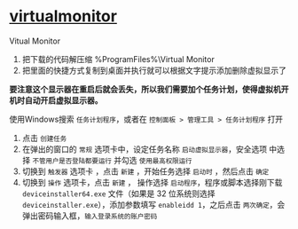 # [virtualmonitor](https://iheld.net/?post=149)
Vitual Monitor
1. 把下载的代码解压缩 %ProgramFiles%\Virtual Monitor
2. 把里面的快捷方式复制到桌面并执行就可以根据文字提示添加删除虚拟显示了


**要注意这个显示器在重启后就会丢失，所以我们需要加个任务计划，使得虚拟机开机时自动开启虚拟显示器。**

使用Windows搜索 `任务计划程序`，或者在 `控制面板 > 管理工具 > 任务计划程序` 打开

1. 点击 `创建任务`
2. 在弹出的窗口的 `常规` 选项卡中，设定任务名称 `启动虚拟显示器`，安全选项 中选择 `不管用户是否登陆都要运行` 并勾选 `使用最高权限运行`
3. 切换到 `触发器` 选项卡 ，点击 `新建` ，开始任务选择 `启动时` ，然后点击 `确定`
4. 切换到 `操作` 选项卡，点击 `新建` ， 操作选择 `启动程序`，程序或脚本选择刚下载 `deviceinstaller64.exe` 文件（如果是 32 位系统则选择 `deviceinstaller.exe`），添加参数填写 `enableidd 1`，之后点击 `两次确定`，会弹出密码输入框，`输入登录系统的账户密码`
